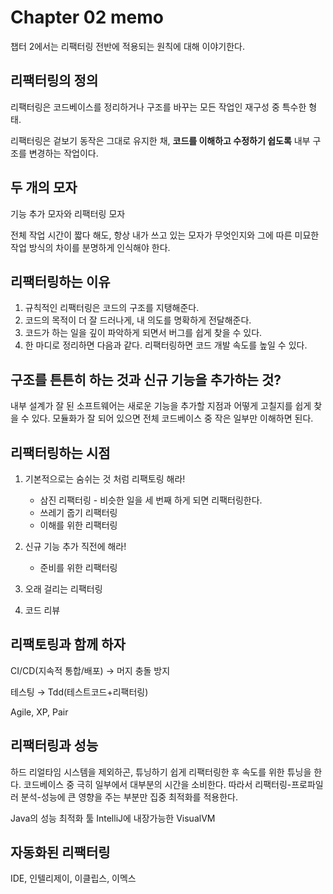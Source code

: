 # Chapter 02 memo
챕터 2에서는 리팩터링 전반에 적용되는 원칙에 대해 이야기한다.

## 리팩터링의 정의
리팩터링은 코드베이스를 정리하거나 구조를 바꾸는 모든 작업인 재구성 중 특수한 형태.

리팩터링은 겉보기 동작은 그대로 유지한 채, __코드를 이해하고 수정하기 쉽도록__ 내부 구조를 변경하는 작업이다.

## 두 개의 모자

기능 추가 모자와 리팩터링 모자

전체 작업 시간이 짧다 해도, 항상 내가 쓰고 있는 모자가 무엇인지와 그에 따른 미묘한 작업 방식의 차이를 분명하게 인식해야 한다.

## 리팩터링하는 이유

1. 규칙적인 리팩터링은 코드의 구조를 지탱해준다.
2. 코드의 목적이 더 잘 드러나게, 내 의도를 명확하게 전달해준다.
3. 코드가 하는 일을 깊이 파악하게 되면서 버그를 쉽게 찾을 수 있다.
4. 한 마디로 정리하면 다음과 같다. 리팩터링하면 코드 개발 속도를 높일 수 있다.

## 구조를 튼튼히 하는 것과 신규 기능을 추가하는 것?

내부 설계가 잘 된 소프트웨어는 새로운 기능을 추가할 지점과 어떻게 고칠지를 쉽게 찾을 수 있다. 모듈화가 잘 되어 있으면 전체 코드베이스 중 작은 일부만 이해하면 된다.

## 리팩터링하는 시점

1. 기본적으로는 숨쉬는 것 처럼 리팩토링 해라!  
   - 삼진 리팩터링 - 비슷한 일을 세 번째 하게 되면 리팩터링한다.
   - 쓰레기 줍기 리팩터링
   - 이해를 위한 리팩터링  

2. 신규 기능 추가 직전에 해라!  
   - 준비를 위한 리팩터링
   
3. 오래 걸리는 리팩터링  
   
4. 코드 리뷰  

## 리팩토링과 함께 하자
CI/CD(지속적 통합/배포) → 머지 충돌 방지

테스팅 → Tdd(테스트코드+리팩터링)

Agile, XP, Pair

## 리팩터링과 성능

하드 리얼타임 시스템을 제외하곤, 튜닝하기 쉽게 리팩터링한 후 속도를 위한 튜닝을 한다. 코드베이스 중 극히 일부에서 대부분의 시간을 소비한다. 따라서 리팩터링-프로파일러 분석-성능에 큰 영향을 주는 부분만 집중 최적화를 적용한다.

Java의 성능 최적화 툴 IntelliJ에 내장가능한 VisualVM

## 자동화된 리팩터링
IDE, 인텔리제이, 이클립스, 이멕스
